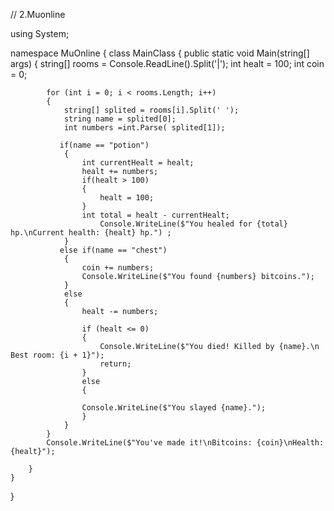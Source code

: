 // 2.Muonline

using System;

namespace MuOnline
{
    class MainClass
    {
        public static void Main(string[] args)
        {
            string[] rooms = Console.ReadLine().Split('|');
            int healt = 100;
            int coin = 0;

            for (int i = 0; i < rooms.Length; i++)
            {
                string[] splited = rooms[i].Split(' ');
                string name = splited[0];
                int numbers =int.Parse( splited[1]);

               if(name == "potion")
                {
                    int currentHealt = healt;
                    healt += numbers;
                    if(healt > 100)
                    {
                        healt = 100;
                    }
                    int total = healt - currentHealt;
                        Console.WriteLine($"You healed for {total} hp.\nCurrent health: {healt} hp.") ;
                }
               else if(name == "chest")
                {
                    coin += numbers;
                    Console.WriteLine($"You found {numbers} bitcoins.");
                }
                else
                {
                    healt -= numbers;

                    if (healt <= 0)
                    {
                        Console.WriteLine($"You died! Killed by {name}.\n Best room: {i + 1}");
                        return;
                    }
                    else
                    {

                    Console.WriteLine($"You slayed {name}.");
                    }
                }
            }
            Console.WriteLine($"You've made it!\nBitcoins: {coin}\nHealth: {healt}");
           
        }
    }
}
